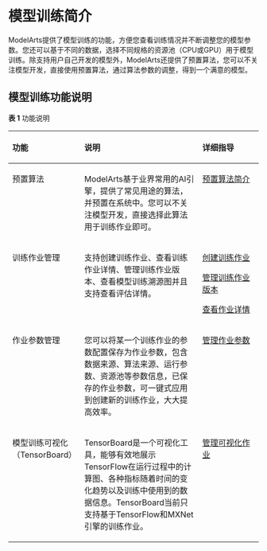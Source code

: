 # 模型训练简介<a name="modelarts_23_0044"></a>

ModelArts提供了模型训练的功能，方便您查看训练情况并不断调整您的模型参数。您还可以基于不同的数据，选择不同规格的资源池（CPU或GPU）用于模型训练。除支持用户自己开发的模型外，ModelArts还提供了预置算法，您可以不关注模型开发，直接使用预置算法，通过算法参数的调整，得到一个满意的模型。

## 模型训练功能说明<a name="section83419317559"></a>

**表 1**  功能说明

<a name="table138422031155511"></a>
<table><thead align="left"><tr id="row19843631165510"><th class="cellrowborder" valign="top" width="21.912191219121908%" id="mcps1.2.4.1.1"><p id="p158434312551"><a name="p158434312551"></a><a name="p158434312551"></a>功能</p>
</th>
<th class="cellrowborder" valign="top" width="51.0951095109511%" id="mcps1.2.4.1.2"><p id="p1384363113551"><a name="p1384363113551"></a><a name="p1384363113551"></a>说明</p>
</th>
<th class="cellrowborder" valign="top" width="26.99269926992699%" id="mcps1.2.4.1.3"><p id="p1484343165515"><a name="p1484343165515"></a><a name="p1484343165515"></a>详细指导</p>
</th>
</tr>
</thead>
<tbody><tr id="row118435311551"><td class="cellrowborder" valign="top" width="21.912191219121908%" headers="mcps1.2.4.1.1 "><p id="p1984323116558"><a name="p1984323116558"></a><a name="p1984323116558"></a>预置算法</p>
</td>
<td class="cellrowborder" valign="top" width="51.0951095109511%" headers="mcps1.2.4.1.2 "><p id="p118431431165518"><a name="p118431431165518"></a><a name="p118431431165518"></a>ModelArts基于业界常用的AI引擎，提供了常见用途的算法，并预置在系统中。您可以不关注模型开发，直接选择此算法用于训练作业即可。</p>
</td>
<td class="cellrowborder" valign="top" width="26.99269926992699%" headers="mcps1.2.4.1.3 "><p id="p1084343111555"><a name="p1084343111555"></a><a name="p1084343111555"></a><a href="预置算法简介.md">预置算法简介</a></p>
</td>
</tr>
<tr id="row1324124518566"><td class="cellrowborder" valign="top" width="21.912191219121908%" headers="mcps1.2.4.1.1 "><p id="p1241645165615"><a name="p1241645165615"></a><a name="p1241645165615"></a>训练作业管理</p>
</td>
<td class="cellrowborder" valign="top" width="51.0951095109511%" headers="mcps1.2.4.1.2 "><p id="p16241645135612"><a name="p16241645135612"></a><a name="p16241645135612"></a>支持创建训练作业、查看训练作业详情、管理训练作业版本、查看模型训练溯源图并且支持查看评估详情。</p>
</td>
<td class="cellrowborder" valign="top" width="26.99269926992699%" headers="mcps1.2.4.1.3 "><p id="p524184535617"><a name="p524184535617"></a><a name="p524184535617"></a><a href="创建训练作业.md">创建训练作业</a></p>
<p id="p105992022220"><a name="p105992022220"></a><a name="p105992022220"></a><a href="管理训练作业版本.md">管理训练作业版本</a></p>
<p id="p103824321659"><a name="p103824321659"></a><a name="p103824321659"></a><a href="查看作业详情.md">查看作业详情</a></p>
</td>
</tr>
<tr id="row16865416115616"><td class="cellrowborder" valign="top" width="21.912191219121908%" headers="mcps1.2.4.1.1 "><p id="p178652168568"><a name="p178652168568"></a><a name="p178652168568"></a>作业参数管理</p>
</td>
<td class="cellrowborder" valign="top" width="51.0951095109511%" headers="mcps1.2.4.1.2 "><p id="p81536341723"><a name="p81536341723"></a><a name="p81536341723"></a>您可以将某一个训练作业的参数配置保存为作业参数，包含数据来源、算法来源、运行参数、资源池等参数信息，已保存的作业参数，可一键式应用到创建新的训练作业，大大提高效率。</p>
</td>
<td class="cellrowborder" valign="top" width="26.99269926992699%" headers="mcps1.2.4.1.3 "><p id="p986681605618"><a name="p986681605618"></a><a name="p986681605618"></a><a href="管理作业参数.md">管理作业参数</a></p>
</td>
</tr>
<tr id="row784310314556"><td class="cellrowborder" valign="top" width="21.912191219121908%" headers="mcps1.2.4.1.1 "><p id="p188431931105519"><a name="p188431931105519"></a><a name="p188431931105519"></a>模型训练可视化（TensorBoard）</p>
</td>
<td class="cellrowborder" valign="top" width="51.0951095109511%" headers="mcps1.2.4.1.2 "><p id="p299135514417"><a name="p299135514417"></a><a name="p299135514417"></a>TensorBoard是一个可视化工具，能够有效地展示TensorFlow在运行过程中的计算图、各种指标随着时间的变化趋势以及训练中使用到的数据信息。TensorBoard当前只支持基于TensorFlow和MXNet引擎的训练作业。</p>
</td>
<td class="cellrowborder" valign="top" width="26.99269926992699%" headers="mcps1.2.4.1.3 "><p id="p984333185513"><a name="p984333185513"></a><a name="p984333185513"></a><a href="管理可视化作业.md">管理可视化作业</a></p>
</td>
</tr>
</tbody>
</table>

